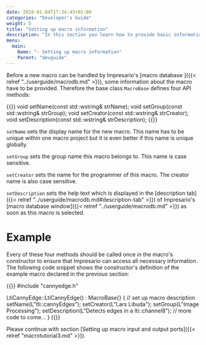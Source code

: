 ```yaml
---
date: 2018-01-04T17:34:43+01:00
categories: "Developer's Guide"
weight: 5
title: "Setting up macro information"
description: "In this section you learn how to provide basic information about your macro to Impresario."
menu: 
  main:
    Name: "- Setting up macro information"
    Parent: "devguide"
---
```


Before a new macro can be handled by Impresario's [macro database ]({{< relref "../userguide/macrodb.md" >}}),
some information about the macro have to be provided. Therefore the base class `MacroBase` defines four 
API methods:

{{<highlight cpp>}}
void setName(const std::wstring& strName);
void setGroup(const std::wstring& strGroup);
void setCreator(const std::wstring& strCreator);
void setDescription(const std::wstring& strDescription);
{{</highlight>}}

`setName` sets the display name for the new macro. This name has to be unique within one 
macro project but it is even better if this name is unique globally.

`setGroup` sets the group name this macro belongs to. This name is case sensitive.

`setCreator` sets the name for the programmer of this macro. The creator name is also case sensitive.

`setDescription` sets the help text which is displayed in the [description tab]({{< relref "../userguide/macrodb.md#description-tab" >}})
of Impresario's [macro database window]({{< relref "../userguide/macrodb.md" >}}) as soon as this macro is selected.


# Example
Every of these four methods should be called once in the macro's constructor to ensure that 
Impresario can access all necessary information. The following code snippet shows the constructor's 
definition of the example macro declared in the previous section:

{{<highlight cpp>}}
#include "cannyedge.h"

LtiCannyEdge::LtiCannyEdge() : MacroBase{} {
  // set up macro description
  setName(L"lti::cannyEdges");
  setCreator(L"Lars Libuda");
  setGroup(L"Image Processing");
  setDescription(L"Detects edges in a lti::channel8");
  // more code to come...
}
{{</highlight>}}

Please continue with section [Setting up macro input and output ports]({{< relref "macrotutorial3.md" >}}).
